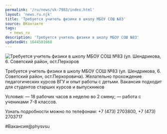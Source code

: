 ```yaml
---
permalink: '/ru/news/vk-7983/index.html'
layout: 'news.ru.njk'
title: 'Требуется учитель физики в школу МБОУ СОШ №83'
source: ВКонтакте
tags:
  - news_ru
description: 'Требуется учитель физики в школу МБОУ СОШ №83'
updatedAt: 1644501660
---
```

![Требуется учитель физики в школу МБОУ СОШ №83 (ул. Шендрикова, 6. Советский район, ост.Перхоров](https://sun9-41.userapi.com/sun9-49/impg/BFguVnEUQoujmCRnV3qqYu9iAmVMRx22x6kURw/0JObJUSictc.jpg?size=510x340&quality=95&crop=146,0,1587,1058&sign=ad094f33b8b1f7871e0cfe85c30971b0&c_uniq_tag=Brb7sda4TmzlnxYYa8ti8MHk7MJeSR4YLvYbqUW4ssM&type=album)

Требуется учитель физики в школу МБОУ СОШ №83 (ул. Шендрикова, 6. Советский район, ост.Перхоровича). Желательно прохождение педагогических курсов ВГУ и опыт работы с детьми. Вакансия подходит для студентов старших курсов и выпускников

Условия:
— 18 рабочих часов в неделю во 2 смену;
— работа с учениками 7-8 классов.

Узнать подробности можно по телефонам: +7 (473) 2703800, +7 (473) 2703717

#Вакансия@physvsu
